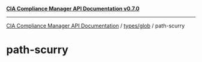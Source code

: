 [**CIA Compliance Manager API Documentation v0.7.0**](../../../README.md)

***

[CIA Compliance Manager API Documentation](../../../modules.md) / [types/glob](../README.md) / path-scurry

# path-scurry
